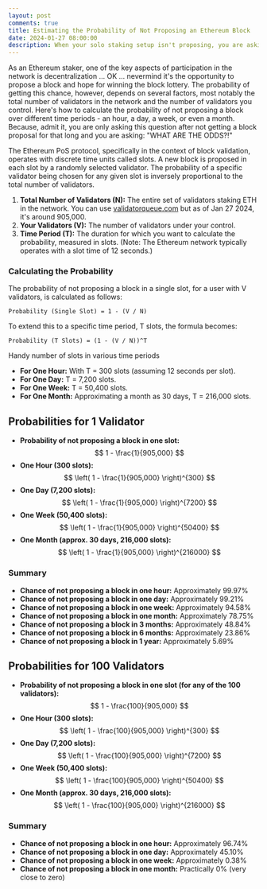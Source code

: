 ```yaml
---
layout: post
comments: true
title: Estimating the Probability of Not Proposing an Ethereum Block
date: 2024-01-27 08:00:00
description: When your solo staking setup isn't proposing, you are asking "WHAT ARE THE ODDS?!"
---
```

As an Ethereum staker, one of the key aspects of participation in the network is decentralization ... OK ... nevermind it's the opportunity to propose a block and hope for winning the block lottery. The probability of getting this chance, however, depends on several factors, most notably the total number of validators in the network and the number of validators you control. Here's how to calculate the probability of not proposing a block over different time periods - an hour, a day, a week, or even a month. Because, admit it, you are only asking this question after not getting a block proposal for that long and you are asking: "WHAT ARE THE ODDS?!"

The Ethereum PoS protocol, specifically in the context of block validation, operates with discrete time units called slots. A new block is proposed in each slot by a randomly selected validator. The probability of a specific validator being chosen for any given slot is inversely proportional to the total number of validators.

1. **Total Number of Validators (N):** The entire set of validators staking ETH in the network. You can use [validatorqueue.com](https://www.validatorqueue.com/) but as of Jan 27 2024, it's around 905,000.
2. **Your Validators (V):** The number of validators under your control.
3. **Time Period (T):** The duration for which you want to calculate the probability, measured in slots. (Note: The Ethereum network typically operates with a slot time of 12 seconds.)

### Calculating the Probability

The probability of not proposing a block in a single slot, for a user with V validators, is calculated as follows:

```
Probability (Single Slot) = 1 - (V / N)
```

To extend this to a specific time period, T slots, the formula becomes:

```
Probability (T Slots) = (1 - (V / N))^T
```

Handy number of slots in various time periods

- **For One Hour:** With T = 300 slots (assuming 12 seconds per slot).
- **For One Day:** T = 7,200 slots.
- **For One Week:** T = 50,400 slots.
- **For One Month:** Approximating a month as 30 days, T = 216,000 slots.

## Probabilities for 1 Validator

- **Probability of not proposing a block in one slot:** $$ 1 - \frac{1}{905,000} $$
- **One Hour (300 slots):** $$ \left( 1 - \frac{1}{905,000} \right)^{300} $$
- **One Day (7,200 slots):** $$ \left( 1 - \frac{1}{905,000} \right)^{7200} $$
- **One Week (50,400 slots):** $$ \left( 1 - \frac{1}{905,000} \right)^{50400} $$
- **One Month (approx. 30 days, 216,000 slots):** $$ \left( 1 - \frac{1}{905,000} \right)^{216000} $$

### Summary
- **Chance of not proposing a block in one hour:** Approximately 99.97%
- **Chance of not proposing a block in one day:** Approximately 99.21%
- **Chance of not proposing a block in one week:** Approximately 94.58%
- **Chance of not proposing a block in one month:** Approximately 78.75%
- **Chance of not proposing a block in 3 months:** Approximately 48.84%
- **Chance of not proposing a block in 6 months:** Approximately 23.86%
- **Chance of not proposing a block in 1 year:** Approximately 5.69%

## Probabilities for 100 Validators

- **Probability of not proposing a block in one slot (for any of the 100 validators):** $$ 1 - \frac{100}{905,000} $$
- **One Hour (300 slots):** $$ \left( 1 - \frac{100}{905,000} \right)^{300} $$
- **One Day (7,200 slots):** $$ \left( 1 - \frac{100}{905,000} \right)^{7200} $$
- **One Week (50,400 slots):** $$ \left( 1 - \frac{100}{905,000} \right)^{50400} $$
- **One Month (approx. 30 days, 216,000 slots):** $$ \left( 1 - \frac{100}{905,000} \right)^{216000} $$

### Summary
- **Chance of not proposing a block in one hour:** Approximately 96.74%
- **Chance of not proposing a block in one day:** Approximately 45.10%
- **Chance of not proposing a block in one week:** Approximately 0.38%
- **Chance of not proposing a block in one month:** Practically 0% (very close to zero)
